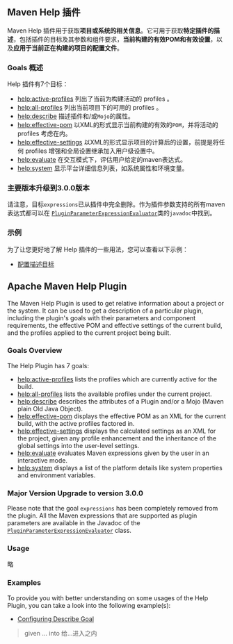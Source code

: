 ## Maven Help 插件

Maven Help 插件用于获取**项目或系统的相关信息**。它可用于获取**特定插件的描述**，包括插件的目标及其参数和组件要求，**当前构建的有效POM和有效设置**，以及**应用于当前正在构建的项目的配置文件**。

### Goals 概述

Help 插件有7个目标：

- [help:active-profiles](http://maven.apache.org/plugins/maven-help-plugin/active-profiles-mojo.html) 列出了当前为构建活动的 profiles 。
- [help:all-profiles](http://maven.apache.org/plugins/maven-help-plugin/all-profiles-mojo.html) 列出当前项目下的可用的 profiles 。
- [help:describe](http://maven.apache.org/plugins/maven-help-plugin/describe-mojo.html) 描述插件和/或`Mojo`的属性。
- [help:effective-pom](http://maven.apache.org/plugins/maven-help-plugin/effective-pom-mojo.html) 以XML的形式显示当前构建的有效的`POM`，并将活动的 profiles 考虑在内。
- [help:effective-settings](http://maven.apache.org/plugins/maven-help-plugin/effective-settings-mojo.html)  以XML的形式显示项目的计算后的设置，前提是将任何 profiles 增强和全局设置继承加入用户级设置中。
- [help:evaluate](http://maven.apache.org/plugins/maven-help-plugin/evaluate-mojo.html) 在交互模式下，评估用户给定的maven表达式。
- [help:system](http://maven.apache.org/plugins/maven-help-plugin/system-mojo.html) 显示平台详细信息列表，如系统属性和环境变量。

### 主要版本升级到3.0.0版本

请注意，目标`expressions`已从插件中完全删除。作为插件参数支持的所有maven表达式都可以在 [ `PluginParameterExpressionEvaluator`](http://maven.apache.org/ref/current/maven-core/apidocs/org/apache/maven/plugin/PluginParameterExpressionEvaluator.html)类的`javadoc`中找到。

### 示例

为了让您更好地了解 Help 插件的一些用法，您可以查看以下示例：

* [配置描述目标](http://maven.apache.org/plugins/maven-help-plugin/examples/describe-configuration.html)



## Apache Maven Help Plugin

The Maven Help Plugin is used to get relative information about a  project or the system. It can be used to get a description of a  particular plugin, including the plugin's goals with their parameters  and component requirements, the effective POM and effective settings of  the current build, and the profiles applied to the current project being  built.

### Goals Overview

The Help Plugin has 7 goals:

- [help:active-profiles](http://maven.apache.org/plugins/maven-help-plugin/active-profiles-mojo.html) lists the profiles which are currently active for the build.
- [help:all-profiles](http://maven.apache.org/plugins/maven-help-plugin/all-profiles-mojo.html) lists the available profiles under the current project.
- [help:describe](http://maven.apache.org/plugins/maven-help-plugin/describe-mojo.html) describes the attributes of a Plugin and/or a Mojo (Maven plain Old Java Object).
- [help:effective-pom](http://maven.apache.org/plugins/maven-help-plugin/effective-pom-mojo.html) displays the effective POM as an XML for the current build, with the active profiles factored in.
- [help:effective-settings](http://maven.apache.org/plugins/maven-help-plugin/effective-settings-mojo.html)  displays the calculated settings as an XML for the project, given any  profile enhancement and the inheritance of the global settings into the  user-level settings.
- [help:evaluate](http://maven.apache.org/plugins/maven-help-plugin/evaluate-mojo.html) evaluates Maven expressions given by the user in an interactive mode.
- [help:system](http://maven.apache.org/plugins/maven-help-plugin/system-mojo.html) displays a list of the platform details like system properties and environment variables.

### Major Version Upgrade to version 3.0.0

Please note that the goal `expressions` has been completely  removed from the plugin. All the Maven expressions that are supported as  plugin parameters are available in the Javadoc of the [ `PluginParameterExpressionEvaluator`](http://maven.apache.org/ref/current/maven-core/apidocs/org/apache/maven/plugin/PluginParameterExpressionEvaluator.html) class.

### Usage

略

### Examples

To provide you with better understanding on some usages of the Help Plugin, you can take a look into the following example(s):

- [Configuring Describe Goal](http://maven.apache.org/plugins/maven-help-plugin/examples/describe-configuration.html)



> given ... into 	给...进入之内